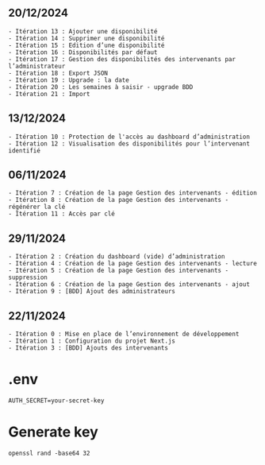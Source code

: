 ## 20/12/2024
    - Itération 13 : Ajouter une disponibilité
    - Itération 14 : Supprimer une disponibilité
    - Itération 15 : Edition d’une disponibilité
    - Itération 16 : Disponibilités par défaut
    - Itération 17 : Gestion des disponibilités des intervenants par l’administrateur
    - Itération 18 : Export JSON
    - Itération 19 : Upgrade : la date
    - Itération 20 : Les semaines à saisir - upgrade BDD
    - Itération 21 : Import

## 13/12/2024
    - Itération 10 : Protection de l'accès au dashboard d’administration
    - Itération 12 : Visualisation des disponibilités pour l’intervenant identifié

## 06/11/2024
    - Itération 7 : Création de la page Gestion des intervenants - édition
    - Itération 8 : Création de la page Gestion des intervenants - régénérer la clé
    - Itération 11 : Accès par clé

## 29/11/2024
    - Itération 2 : Création du dashboard (vide) d’administration
    - Itération 4 : Création de la page Gestion des intervenants - lecture
    - Itération 5 : Création de la page Gestion des intervenants - suppression
    - Itération 6 : Création de la page Gestion des intervenants - ajout
    - Itération 9 : [BDD] Ajout des administrateurs
    
## 22/11/2024
    - Itération 0 : Mise en place de l’environnement de développement
    - Itération 1 : Configuration du projet Next.js
    - Itération 3 : [BDD] Ajouts des intervenants

# .env
    AUTH_SECRET=your-secret-key

# Generate key
    openssl rand -base64 32